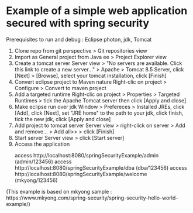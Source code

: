 <h1>Example of a simple web application secured with spring security</h1>

Prerequisites to run and debug : Eclipse photon, jdk, Tomcat

<ol>
<li>
  Clone repo from git perspective > Git repositories view
  </li>

<li>Import as General project from Java ee > Project Explorer view
</li>

<li>Create a tomcat server
Server view > "No servers are available. Click this link to create a new server..." > Apache > Tomcat 8.5 Server, click [Next] > [Browse], select your tomcat installation, click [Finish]
</li>

<li>Convert eclipse project to Maven nature
Right-clic on project > Configure > Convert to maven project
</li>

<li>Add a targeted runtime
Right-clic on project > Properties > Targeted Runtimes > tick the Apache Tomcat server then click [Apply and close]
</li>

<li>Make eclipse run over jdk
Window > Prefereces > Installed JREs, click [Add], click [Next], set "JRE home" to the path to your jdk, click finish, tick the new jdk, click [Apply and close]
</li>

<li>Add project to tomcat server
Server view > right-click on server > Add and remove... > Add all>> > click [Finish]
</li>

<li>Start server
Server view > click [Start server]
</li>

<li>Access the application

access http://localhost:8080/springSecurityExample/admin (admin/123456)
access http://localhost:8080/springSecurityExample/dba (dba/123456)
access http://localhost:8080/springSecurityExample/welcome (mkyong/123456)
</li>

</ol>
(This example is based on mkyong sample : https://www.mkyong.com/spring-security/spring-security-hello-world-example/)
